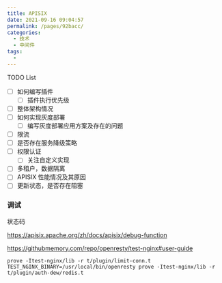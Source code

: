 ```yaml
---
title: APISIX
date: 2021-09-16 09:04:57
permalink: /pages/92bacc/
categories:
  - 技术
  - 中间件
tags:
  - 
---
```

TODO List

- [ ] 如何编写插件
  - [ ] 插件执行优先级
- [ ] 整体架构情况
- [ ] 如何实现灰度部署
  - [ ] 编写灰度部署应用方案及存在的问题
- [ ] 限流
- [ ] 是否存在服务降级策略
- [ ] 权限认证
  - [ ] 关注自定义实现
- [ ] 多租户，数据隔离
- [ ] APISIX 性能情况及其原因
- [ ] 更新状态，是否存在阻塞

### 调试

状态码

https://apisix.apache.org/zh/docs/apisix/debug-function

https://githubmemory.com/repo/openresty/test-nginx#user-guide

```
prove -Itest-nginx/lib -r t/plugin/limit-conn.t
TEST_NGINX_BINARY=/usr/local/bin/openresty prove -Itest-nginx/lib -r t/plugin/auth-dew/redis.t
```

